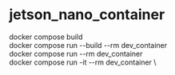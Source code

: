 # jetson_nano_container

docker compose build \
docker compose run --build --rm dev_container \
docker compose run --rm dev_container \
docker compose run -it --rm dev_container \

